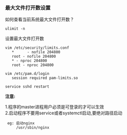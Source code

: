 ### 最大文件打开数设置
如何查看当前系统最大文件打开数？

    ulimit -n
    
设置最大文件打开数

    vim /etc/security/limits.conf
       *      - nofile 204800
       root - nofile 204800
       * - nproc 204800
       root - nproc 204800

    vim /etc/pam.d/login
       session required pam-limits.so

    service sshd restart
 **注意:**  
 
 1.程序的master进程用户必须是可登录的才可以生效  
 2.启动程序不要用service或者systemctl启动,要绝对路径启动
            
     eg: 启动nginx
         /usr/sbin/nginx
             
